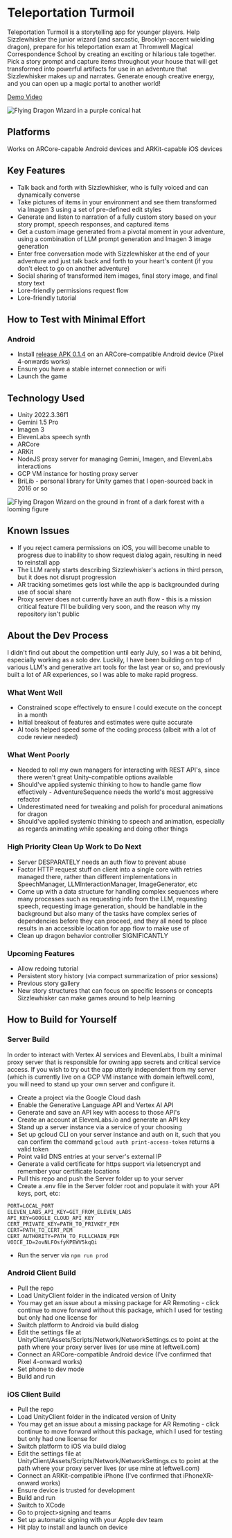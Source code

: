 # Teleportation Turmoil
Teleportation Turmoil is a storytelling app for younger players. Help Sizzlewhisker the junior wizard (and sarcastic, Brooklyn-accent wielding dragon), prepare for his teleportation exam at Thromwell Magical Correspondence School by creating an exciting or hilarious tale together. Pick a story prompt and capture items throughout your house that will get transformed into powerful artifacts for use in an adventure that Sizzlewhisker makes up and narrates. Generate enough creative energy, and you can open up a magic portal to another world!

[Demo Video](https://www.youtube.com/watch?v=ADICV-VjrJI)

![Flying Dragon Wizard in a purple conical hat](https://github.com/cybergen/leftwell-gemini-app/blob/main/UnityClient/Assets/Images/Textures/Zoomed-BG.png?raw=true)

## Platforms
Works on ARCore-capable Android devices and ARKit-capable iOS devices

## Key Features
* Talk back and forth with Sizzlewhisker, who is fully voiced and can dynamically converse
* Take pictures of items in your environment and see them transformed via Imagen 3 using a set of pre-defined edit styles
* Generate and listen to narration of a fully custom story based on your story prompt, speech responses, and captured items
* Get a custom image generated from a pivotal moment in your adventure, using a combination of LLM prompt generation and Imagen 3 image generation
* Enter free conversation mode with Sizzlewhisker at the end of your adventure and just talk back and forth to your heart's content (if you don't elect to go on another adventure)
* Social sharing of transformed item images, final story image, and final story text
* Lore-friendly permissions request flow
* Lore-friendly tutorial

## How to Test with Minimal Effort
### Android
* Install [release APK 0.1.4](https://drive.google.com/file/d/1MY1rXkWPfDktPgspPZ23o-jDdPyhkRBm/view?usp=drive_link) on an ARCore-compatible Android device (Pixel 4-onwards works)
* Ensure you have a stable internet connection or wifi
* Launch the game

## Technology Used
* Unity 2022.3.36f1
* Gemini 1.5 Pro
* Imagen 3
* ElevenLabs speech synth
* ARCore
* ARKit
* NodeJS proxy server for managing Gemini, Imagen, and ElevenLabs interactions
* GCP VM instance for hosting proxy server
* BriLib - personal library for Unity games that I open-sourced back in 2016 or so

![Flying Dragon Wizard on the ground in front of a dark forest with a looming figure](https://github.com/cybergen/leftwell-gemini-app/blob/main/UnityClient/Assets/Images/Textures/FailedHeroImage.png?raw=true)

## Known Issues
* If you reject camera permissions on iOS, you will become unable to progress due to inability to show request dialog again, resulting in need to reinstall app
* The LLM rarely starts describing Sizzlewhisker's actions in third person, but it does not disrupt progression
* AR tracking sometimes gets lost while the app is backgrounded during use of social share
* Proxy server does not currently have an auth flow - this is a mission critical feature I'll be building very soon, and the reason why my repository isn't public

## About the Dev Process
I didn't find out about the competition until early July, so I was a bit behind, especially working as a solo dev. Luckily, I have been building on top of various LLM's and generative art tools for the last year or so, and previously built a lot of AR experiences, so I was able to make rapid progress.

### What Went Well
* Constrained scope effectively to ensure I could execute on the concept in a month
* Initial breakout of features and estimates were quite accurate
* AI tools helped speed some of the coding process (albeit with a lot of code review needed)

### What Went Poorly
* Needed to roll my own managers for interacting with REST API's, since there weren't great Unity-compatible options available
* Should've applied systemic thinking to how to handle game flow effectively - AdventureSequence needs the world's most aggressive refactor
* Underestimated need for tweaking and polish for procedural animations for dragon
* Should've applied systemic thinking to speech and animation, especially as regards animating while speaking and doing other things

### High Priority Clean Up Work to Do Next
* Server DESPARATELY needs an auth flow to prevent abuse
* Factor HTTP request stuff on client into a single core with retries managed there, rather than different implementations in SpeechManager, LLMInteractionManager, ImageGenerator, etc
* Come up with a data structure for handling complex sequences where many processes such as requesting info from the LLM, requesting speech, requesting image generation, should be handlable in the background but also many of the tasks have complex series of dependencies before they can proceed, and they all need to place results in an accessible location for app flow to make use of
* Clean up dragon behavior controller SIGNIFICANTLY

### Upcoming Features
* Allow redoing tutorial
* Persistent story history (via compact summarization of prior sessions)
* Previous story gallery
* New story structures that can focus on specific lessons or concepts Sizzlewhisker can make games around to help learning

## How to Build for Yourself
### Server Build
In order to interact with Vertex AI services and ElevenLabs, I built a minimal proxy server that is responsible for owning app secrets and critical service access. If you wish to try out the app utterly independent from my server (which is currently live on a GCP VM instance with domain leftwell.com), you will need to stand up your own server and configure it.
* Create a project via the Google Cloud dash
* Enable the Generative Language API and Vertex AI API
* Generate and save an API key with access to those API's
* Create an account at ElevenLabs.io and generate an API key
* Stand up a server instance via a service of your choosing
* Set up gcloud CLI on your server instance and auth on it, such that you can confirm the command `gcloud auth print-access-token` returns a valid token
* Point valid DNS entries at your server's external IP
* Generate a valid certificate for https support via letsencrypt and remember your certificate locations
* Pull this repo and push the Server folder up to your server
* Create a .env file in the Server folder root and populate it with your API keys, port, etc:
```
PORT=LOCAL_PORT
ELEVEN_LABS_API_KEY=GET_FROM_ELEVEN_LABS
API_KEY=GOOGLE_CLOUD_API_KEY
CERT_PRIVATE_KEY=PATH_TO_PRIVKEY_PEM
CERT=PATH_TO_CERT_PEM
CERT_AUTHORITY=PATH_TO_FULLCHAIN_PEM
VOICE_ID=2ovNLFOsfyKPEWV5kqQi
```
* Run the server via `npm run prod`

### Android Client Build
* Pull the repo
* Load UnityClient folder in the indicated version of Unity
* You may get an issue about a missing package for AR Remoting - click continue to move forward without this package, which I used for testing but only had one license for
* Switch platform to Android via build dialog
* Edit the settings file at UnityClient/Assets/Scripts/Network/NetworkSettings.cs to point at the path where your proxy server lives (or use mine at leftwell.com)
* Connect an ARCore-compatible Android device (I've confirmed that Pixel 4-onward works)
* Set phone to dev mode
* Build and run

### iOS Client Build
* Pull the repo
* Load UnityClient folder in the indicated version of Unity
* You may get an issue about a missing package for AR Remoting - click continue to move forward without this package, which I used for testing but only had one license for
* Switch platform to iOS via build dialog
* Edit the settings file at UnityClient/Assets/Scripts/Network/NetworkSettings.cs to point at the path where your proxy server lives (or use mine at leftwell.com)
* Connect an ARKit-compatible iPhone (I've confirmed that iPhoneXR-onward works)
* Ensure device is trusted for development
* Build and run
* Switch to XCode
* Go to project>signing and teams
* Set up automatic signing with your Apple dev team
* Hit play to install and launch on device
